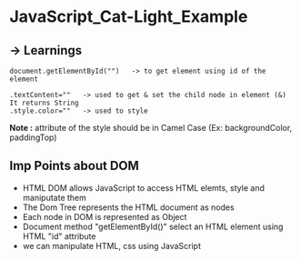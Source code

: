 # JavaScript_Cat-Light_Example

## -> Learnings
    document.getElementById("")   -> to get element using id of the element

    .textContent=""   -> used to get & set the child node in element (&) It returns String
    .style.color=""   -> used to style 

**Note :** attribute of the style should be in Camel Case  (Ex: backgroundColor, paddingTop) 

    
## Imp Points about DOM
- HTML DOM allows JavaScript to access HTML elemts, style and maniputate them
- The Dom Tree represents the HTML document as nodes
- Each node in DOM is represented as Object
- Document method "getElementById()" select an HTML element using HTML "id" attribute
- we can manipulate HTML, css using JavaScript
